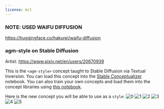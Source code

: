 ```yaml
---
license: mit
---
```

### NOTE: USED WAIFU DIFFUSION
<https://huggingface.co/hakurei/waifu-diffusion>
### agm-style on Stable Diffusion
Artist: <https://www.pixiv.net/en/users/20670939>

This is the `<agm-style>` concept taught to Stable Diffusion via Textual Inversion. You can load this concept into the [Stable Conceptualizer](https://colab.research.google.com/github/huggingface/notebooks/blob/main/diffusers/stable_conceptualizer_inference.ipynb) notebook. You can also train your own concepts and load them into the concept libraries using [this notebook](https://colab.research.google.com/github/huggingface/notebooks/blob/main/diffusers/sd_textual_inversion_training.ipynb).

Here is the new concept you will be able to use as a `style`:
![<agm-style> 0](https://huggingface.co/sd-concepts-library/agm-style/resolve/main/concept_images/0.jpeg)
![<agm-style> 1](https://huggingface.co/sd-concepts-library/agm-style/resolve/main/concept_images/3.jpeg)
![<agm-style> 2](https://huggingface.co/sd-concepts-library/agm-style/resolve/main/concept_images/5.jpeg)
![<agm-style> 3](https://huggingface.co/sd-concepts-library/agm-style/resolve/main/concept_images/1.jpeg)
![<agm-style> 4](https://huggingface.co/sd-concepts-library/agm-style/resolve/main/concept_images/2.jpeg)
![<agm-style> 5](https://huggingface.co/sd-concepts-library/agm-style/resolve/main/concept_images/4.jpeg)

